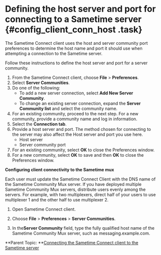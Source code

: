 # Defining the host server and port for connecting to a Sametime server {#config_client_conn_host .task}

The Sametime Connect client uses the host and server community port preferences to determine the host name and port it should use when attempting a connection to the Sametime server.

Follow these instructions to define the host server and port for a server community.

1.  From the Sametime Connect client, choose **File** \> **Preferences**.
2.  Select **Server Communities**.
3.  Do one of the following:
    -   To add a new server connection, select **Add New Server Community**.
    -   To change an existing server connection, expand the **Server Community list** and select the community name.
4.  For an existing community, proceed to the next step. For a new community, provide a community name and log in information.
5.  Select the **Connection tab**.
6.  Provide a host server and port. The method chosen for connecting to the server may also affect the Host server and port you use here.
    -   Host server
    -   Server community port
7.  For an existing community, select **OK** to close the Preferences window.
8.  For a new community, select **OK** to save and then **OK** to close the Preferences window.

**Configuring client connectivity to the Sametime mux**

Each user must update the Sametime Connect Client with the DNS name of the Sametime Community Mux server. If you have deployed multiple Sametime Community Mux servers, distribute users evenly among the servers. For example, with two multiplexers, direct half of your users to use multiplexer 1 and the other half to use multiplexer 2.

1.  Open Sametime Connect client.

2.  Choose **File** \> **Preferences** \> **Server Communities**.

3.  In the**Server Community** field, type the fully qualified host name of the Sametime Community Mux server, such as messaging.example.com.


**Parent Topic: **[Connecting the Sametime Connect client to the Sametime server](t_connect_clienttoserver.md)

